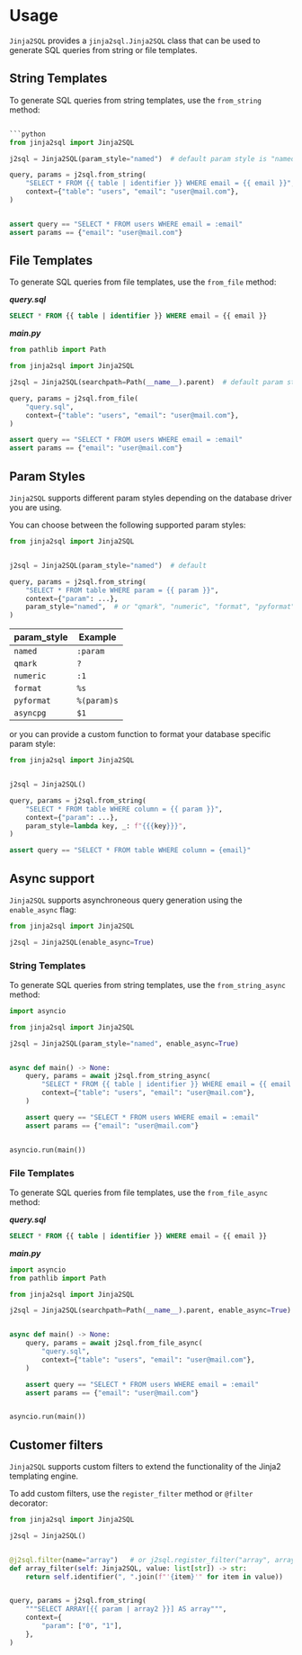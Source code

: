 # Usage

`Jinja2SQL` provides a `jinja2sql.Jinja2SQL` class that can be used to generate SQL queries from string or file templates.

## String Templates

To generate SQL queries from string templates, use the `from_string` method:

```python

```python
from jinja2sql import Jinja2SQL

j2sql = Jinja2SQL(param_style="named")  # default param style is "named"

query, params = j2sql.from_string(
    "SELECT * FROM {{ table | identifier }} WHERE email = {{ email }}",
    context={"table": "users", "email": "user@mail.com"},
)


assert query == "SELECT * FROM users WHERE email = :email"
assert params == {"email": "user@mail.com"}
```

## File Templates

To generate SQL queries from file templates, use the `from_file` method:

***query.sql***

```sql
SELECT * FROM {{ table | identifier }} WHERE email = {{ email }}
```

***main.py***

```python
from pathlib import Path

from jinja2sql import Jinja2SQL

j2sql = Jinja2SQL(searchpath=Path(__name__).parent)  # default param style is "named"

query, params = j2sql.from_file(
    "query.sql",
    context={"table": "users", "email": "user@mail.com"},
)

assert query == "SELECT * FROM users WHERE email = :email"
assert params == {"email": "user@mail.com"}
```

## Param Styles

`Jinja2SQL` supports different param styles depending on the database driver you are using.

You can choose between the following supported param styles:

```python
from jinja2sql import Jinja2SQL


j2sql = Jinja2SQL(param_style="named")  # default

query, params = j2sql.from_string(
    "SELECT * FROM table WHERE param = {{ param }}",
    context={"param": ...},
    param_style="named",  # or "qmark", "numeric", "format", "pyformat", "asyncpg"
)
```

| param_style   | Example     |
| ------------- | ----------- |
| `named`       | `:param`    |
| `qmark`       | `?`         |
| `numeric`     | `:1`        |
| `format`      | `%s`        |
| `pyformat`    | `%(param)s` |
| `asyncpg`     | `$1`        |


or you can provide a custom function to format your database specific param style:


```python
from jinja2sql import Jinja2SQL


j2sql = Jinja2SQL()

query, params = j2sql.from_string(
    "SELECT * FROM table WHERE column = {{ param }}",
    context={"param": ...},
    param_style=lambda key, _: f"{{{key}}}",
)

assert query == "SELECT * FROM table WHERE column = {email}"
```


## Async support

`Jinja2SQL` supports asynchroneous query generation using the `enable_async` flag:

```python
from jinja2sql import Jinja2SQL

j2sql = Jinja2SQL(enable_async=True)
```

### String Templates

To generate SQL queries from string templates, use the `from_string_async` method:

```python
import asyncio

from jinja2sql import Jinja2SQL

j2sql = Jinja2SQL(param_style="named", enable_async=True)


async def main() -> None:
    query, params = await j2sql.from_string_async(
        "SELECT * FROM {{ table | identifier }} WHERE email = {{ email }}",
        context={"table": "users", "email": "user@mail.com"},
    )

    assert query == "SELECT * FROM users WHERE email = :email"
    assert params == {"email": "user@mail.com"}


asyncio.run(main())
```


### File Templates

To generate SQL queries from file templates, use the `from_file_async` method:

***query.sql***

```sql
SELECT * FROM {{ table | identifier }} WHERE email = {{ email }}
```

***main.py***

```python
import asyncio
from pathlib import Path

from jinja2sql import Jinja2SQL

j2sql = Jinja2SQL(searchpath=Path(__name__).parent, enable_async=True)


async def main() -> None:
    query, params = await j2sql.from_file_async(
        "query.sql",
        context={"table": "users", "email": "user@mail.com"},
    )

    assert query == "SELECT * FROM users WHERE email = :email"
    assert params == {"email": "user@mail.com"}


asyncio.run(main())
```

## Customer filters

`Jinja2SQL` supports custom filters to extend the functionality of the Jinja2 templating engine.

To add custom filters, use the `register_filter` method or `@filter` decorator:

```python
from jinja2sql import Jinja2SQL

j2sql = Jinja2SQL()


@j2sql.filter(name="array")   # or j2sql.register_filter("array", array_filter)
def array_filter(self: Jinja2SQL, value: list[str]) -> str:
    return self.identifier(", ".join(f"'{item}'" for item in value))


query, params = j2sql.from_string(
    """SELECT ARRAY[{{ param | array2 }}] AS array""",
    context={
        "param": ["0", "1"],
    },
)
```
